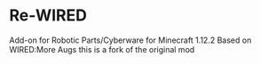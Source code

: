 # Re-WIRED
Add-on for Robotic Parts/Cyberware for Minecraft 1.12.2 Based on WIRED:More Augs
this is a fork of the original mod
